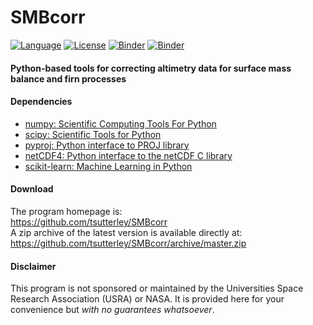 SMBcorr
=======

[![Language](https://img.shields.io/badge/python-v3.7-green.svg)](https://www.python.org/)
[![License](https://img.shields.io/badge/license-MIT-green.svg)](https://github.com/tsutterley/SMBcorr/blob/master/LICENSE)
[![Binder](https://mybinder.org/badge_logo.svg)](https://mybinder.org/v2/gh/tsutterley/SMBcorr/master)
[![Binder](https://binder.pangeo.io/badge.svg)](https://binder.pangeo.io/v2/gh/tsutterley/SMBcorr/master)

#### Python-based tools for correcting altimetry data for surface mass balance and firn processes

#### Dependencies
 - [numpy: Scientific Computing Tools For Python](https://www.numpy.org)  
 - [scipy: Scientific Tools for Python](https://www.scipy.org/)  
 - [pyproj: Python interface to PROJ library](https://pypi.org/project/pyproj/)  
 - [netCDF4: Python interface to the netCDF C library](https://unidata.github.io/netcdf4-python/)  
 - [scikit-learn: Machine Learning in Python](http://scikit-learn.org/stable/index.html)

#### Download
The program homepage is:  
https://github.com/tsutterley/SMBcorr  
A zip archive of the latest version is available directly at:  
https://github.com/tsutterley/SMBcorr/archive/master.zip  

#### Disclaimer  
This program is not sponsored or maintained by the Universities Space Research Association (USRA) or NASA.  It is provided here for your convenience but _with no guarantees whatsoever_.  
